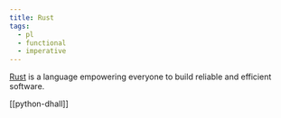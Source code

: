 ```yaml
---
title: Rust
tags:
  - pl
  - functional
  - imperative
---
```


[Rust](https://www.rust-lang.org/) is a language empowering everyone to build reliable and efficient software.

[[python-dhall]]
